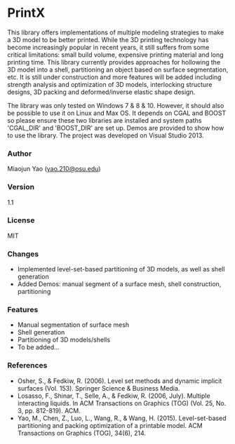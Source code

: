 # PrintX

This library offers implementations of multiple modeling strategies to make a 3D model to be better printed. While the 3D printing technology has become increasingly popular in recent years, it still suffers from some critical limitations: small build volume, expensive printing material and long printing time. This library currently provides approaches for hollowing the 3D model into a shell, partitioning an object based on surface segmentation, etc. It is still under construction and more features will be added including strength analysis and optimization of 3D models, interlocking structure designs, 3D packing and deformed/inverse elastic shape design.

The library was only tested on Windows 7 & 8 & 10. However, it should also be possible to use it on Linux and Max OS. It depends on CGAL and BOOST so please ensure these two libraries are installed and system paths 'CGAL_DIR' and 'BOOST_DIR' are set up. Demos are provided to show how to use the library. The project was developed on Visual Studio 2013.

### Author
Miaojun Yao (yao.210@osu.edu)

### Version
1.1

### License
MIT

### Changes
* Implemented level-set-based partitioning of 3D models, as well as shell generation
* Added Demos: manual segment of a surface mesh, shell construction, partitioning

### Features
* Manual segmentation of surface mesh
* Shell generation
* Partitioning of 3D models/shells
* To be added...

### References
* Osher, S., & Fedkiw, R. (2006). Level set methods and dynamic implicit surfaces (Vol. 153). Springer Science & Business Media.
* Losasso, F., Shinar, T., Selle, A., & Fedkiw, R. (2006, July). Multiple interacting liquids. In ACM Transactions on Graphics (TOG) (Vol. 25, No. 3, pp. 812-819). ACM.
* Yao, M., Chen, Z., Luo, L., Wang, R., & Wang, H. (2015). Level-set-based partitioning and packing optimization of a printable model. ACM Transactions on Graphics (TOG), 34(6), 214.
